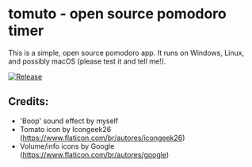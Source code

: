 # tomuto -  open source pomodoro timer
This is a simple, open source pomodoro app. It runs on Windows, Linux, and possibly macOS (please test it and tell me!).

[![Release](https://img.shields.io/github/v/release/mateuscv/tomuto?include_prereleases)](https://github.com/mateuscv/shingeki-outro-lado/releases/latest)

## Credits:
- 'Boop' sound effect by myself
- Tomato icon by Icongeek26 (https://www.flaticon.com/br/autores/icongeek26)
- Volume/info icons by Google (https://www.flaticon.com/br/autores/google)
